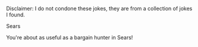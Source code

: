 Disclaimer: I do not condone these jokes, they are from a collection of jokes I found.

Sears

You're about as useful as a bargain hunter in Sears!

